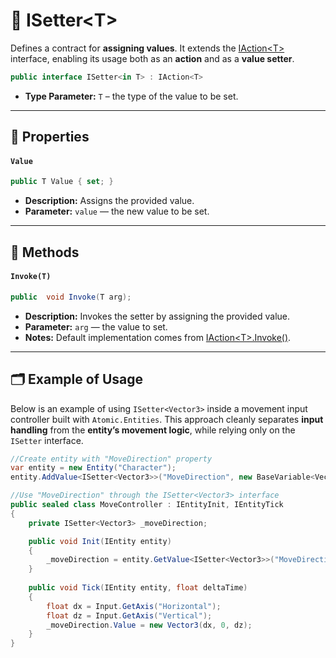 # 🧩 ISetter&lt;T&gt;

Defines a contract for **assigning values**. It extends the [IAction&lt;T&gt;](../Actions/IAction.md#-iactiont)
interface, enabling its usage both as an **action** and as a **value setter**.

```csharp
public interface ISetter<in T> : IAction<T>
```

- **Type Parameter:** `T` – the type of the value to be set.

---

## 🔑 Properties

#### `Value`

```csharp
public T Value { set; }
```

- **Description:** Assigns the provided value.
- **Parameter:** `value` — the new value to be set.

---

## 🏹 Methods

#### `Invoke(T)`

```csharp
public  void Invoke(T arg);
```

- **Description:** Invokes the setter by assigning the provided value.
- **Parameter:** `arg` — the value to set.
- **Notes:** Default implementation comes from [IAction&lt;T&gt;.Invoke()](../Actions/IAction.md#invoket).

---

## 🗂 Example of Usage

Below is an example of using `ISetter<Vector3>` inside a movement input controller built with `Atomic.Entities`. This
approach cleanly separates **input handling** from the **entity’s movement logic**, while relying only on the `ISetter`
interface.

```csharp
//Create entity with "MoveDirection" property
var entity = new Entity("Character");
entity.AddValue<ISetter<Vector3>>("MoveDirection", new BaseVariable<Vector3>());
```

```csharp
//Use "MoveDirection" through the ISetter<Vector3> interface 
public sealed class MoveController : IEntityInit, IEntityTick
{
    private ISetter<Vector3> _moveDirection;

    public void Init(IEntity entity)
    {
        _moveDirection = entity.GetValue<ISetter<Vector3>>("MoveDirection");
    }
    
    public void Tick(IEntity entity, float deltaTime)
    {
        float dx = Input.GetAxis("Horizontal");
        float dz = Input.GetAxis("Vertical");
        _moveDirection.Value = new Vector3(dx, 0, dz);
    }
}
```